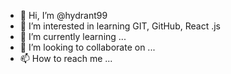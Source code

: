 - 👋 Hi, I’m @hydrant99
- 👀 I’m interested in learning GIT, GitHub, React .js
- 🌱 I’m currently learning ...
- 💞️ I’m looking to collaborate on ...
- 📫 How to reach me ...

